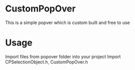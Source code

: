 # CustomPopOver
This is a simple popver which is custom built and free to use

# Usage
 Import files from popover folder into your project
 Import CPSelectionObject.h, CustomPopOver.h
    
  
